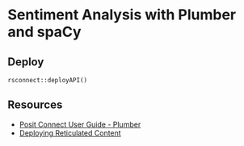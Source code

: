 # Sentiment Analysis with Plumber and spaCy

## Deploy

```
rsconnect::deployAPI()
```
## Resources

- [Posit Connect User Guide - Plumber](https://docs.posit.co/connect/user/plumber/)
- [Deploying Reticulated Content](https://solutions.rstudio.com/r/reticulate/#setting-up-a-reticulated-project)
